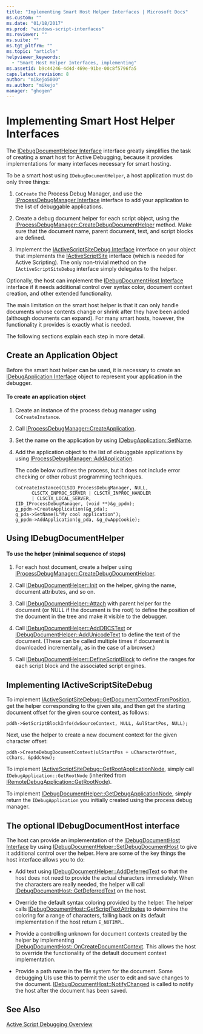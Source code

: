 ```yaml
---
title: "Implementing Smart Host Helper Interfaces | Microsoft Docs"
ms.custom: ""
ms.date: "01/18/2017"
ms.prod: "windows-script-interfaces"
ms.reviewer: ""
ms.suite: ""
ms.tgt_pltfrm: ""
ms.topic: "article"
helpviewer_keywords: 
  - "Smart Host Helper Interfaces, implementing"
ms.assetid: b9c44246-4d4d-469e-91be-00c8f5796fa5
caps.latest.revision: 8
author: "mikejo5000"
ms.author: "mikejo"
manager: "ghogen"
---
```

# Implementing Smart Host Helper Interfaces
The [IDebugDocumentHelper Interface](../winscript/reference/idebugdocumenthelper-interface.md) interface greatly simplifies the task of creating a smart host for Active Debugging, because it provides implementations for many interfaces necessary for smart hosting.  
  
 To be a smart host using `IDebugDocumentHelper`, a host application must do only three things:  
  
1.  `CoCreate` the Process Debug Manager, and use the [IProcessDebugManager Interface](../winscript/reference/iprocessdebugmanager-interface.md) interface to add your application to the list of debuggable applications.  
  
2.  Create a debug document helper for each script object, using the [IProcessDebugManager::CreateDebugDocumentHelper](../winscript/reference/iprocessdebugmanager-createdebugdocumenthelper.md) method. Make sure that the document name, parent document, text, and script blocks are defined.  
  
3.  Implement the [IActiveScriptSiteDebug Interface](../winscript/reference/iactivescriptsitedebug-interface.md) interface on your object that implements the [IActiveScriptSite](../winscript/reference/iactivescriptsite.md) interface (which is needed for Active Scripting). The only non-trivial method on the `IActiveScriptSiteDebug` interface simply delegates to the helper.  
  
 Optionally, the host can implement the [IDebugDocumentHost Interface](../winscript/reference/idebugdocumenthost-interface.md) interface if it needs additional control over syntax color, document context creation, and other extended functionality.  
  
 The main limitation on the smart host helper is that it can only handle documents whose contents change or shrink after they have been added (although documents can expand). For many smart hosts, however, the functionality it provides is exactly what is needed.  
  
 The following sections explain each step in more detail.  
  
## Create an Application Object  
 Before the smart host helper can be used, it is necessary to create an [IDebugApplication Interface](../winscript/reference/idebugapplication-interface.md) object to represent your application in the debugger.  
  
#### To create an application object  
  
1.  Create an instance of the process debug manager using `CoCreateInstance`.  
  
2.  Call [IProcessDebugManager::CreateApplication](../winscript/reference/iprocessdebugmanager-createapplication.md).  
  
3.  Set the name on the application by using [IDebugApplication::SetName](../winscript/reference/idebugapplication-setname.md).  
  
4.  Add the application object to the list of debuggable applications by using [IProcessDebugManager::AddApplication](../winscript/reference/iprocessdebugmanager-addapplication.md).  
  
     The code below outlines the process, but it does not include error checking or other robust programming techniques.  
  
    ```  
    CoCreateInstance(CLSID_ProcessDebugManager, NULL,  
          CLSCTX_INPROC_SERVER | CLSCTX_INPROC_HANDLER  
          | CLSCTX_LOCAL_SERVER,  
    IID_IProcessDebugManager, (void **)&g_ppdm);  
    g_ppdm->CreateApplication(&g_pda);  
    g_pda->SetName(L"My cool application");  
    g_ppdm->AddApplication(g_pda, &g_dwAppCookie);  
    ```  
  
## Using IDebugDocumentHelper  
  
#### To use the helper (minimal sequence of steps)  
  
1.  For each host document, create a helper using [IProcessDebugManager::CreateDebugDocumentHelper](../winscript/reference/iprocessdebugmanager-createdebugdocumenthelper.md).  
  
2.  Call [IDebugDocumentHelper::Init](../winscript/reference/idebugdocumenthelper-init.md) on the helper, giving the name, document attributes, and so on.  
  
3.  Call [IDebugDocumentHelper::Attach](../winscript/reference/idebugdocumenthelper-attach.md) with parent helper for the document (or NULL if the document is the root) to define the position of the document in the tree and make it visible to the debugger.  
  
4.  Call [IDebugDocumentHelper::AddDBCSText](../winscript/reference/idebugdocumenthelper-adddbcstext.md) or [IDebugDocumentHelper::AddUnicodeText](../winscript/reference/idebugdocumenthelper-addunicodetext.md) to define the text of the document. (These can be called multiple times if document is downloaded incrementally, as in the case of a browser.)  
  
5.  Call [IDebugDocumentHelper::DefineScriptBlock](../winscript/reference/idebugdocumenthelper-definescriptblock.md) to define the ranges for each script block and the associated script engines.  
  
## Implementing IActiveScriptSiteDebug  
 To implement [IActiveScriptSiteDebug::GetDocumentContextFromPosition](../winscript/reference/iactivescriptsitedebug-getdocumentcontextfromposition.md), get the helper corresponding to the given site, and then get the starting document offset for the given source context, as follows:  
  
```  
pddh->GetScriptBlockInfo(dwSourceContext, NULL, &ulStartPos, NULL);  
```  
  
 Next, use the helper to create a new document context for the given character offset:  
  
```  
pddh->CreateDebugDocumentContext(ulStartPos + uCharacterOffset, cChars, &pddcNew);  
```  
  
 To implement [IActiveScriptSiteDebug::GetRootApplicationNode](../winscript/reference/iactivescriptsitedebug-getrootapplicationnode.md), simply call `IDebugApplication::GetRootNode` (inherited from [IRemoteDebugApplication::GetRootNode](../winscript/reference/iremotedebugapplication-getrootnode.md)).  
  
 To implement [IDebugDocumentHelper::GetDebugApplicationNode](../winscript/reference/idebugdocumenthelper-getdebugapplicationnode.md), simply return the `IDebugApplication` you initially created using the process debug manager.  
  
## The optional IDebugDocumentHost interface  
 The host can provide an implementation of the [IDebugDocumentHost Interface](../winscript/reference/idebugdocumenthost-interface.md) by using [IDebugDocumentHelper::SetDebugDocumentHost](../winscript/reference/idebugdocumenthelper-setdebugdocumenthost.md) to give it additional control over the helper. Here are some of the key things the host interface allows you to do:  
  
-   Add text using [IDebugDocumentHelper::AddDeferredText](../winscript/reference/idebugdocumenthelper-adddeferredtext.md) so that the host does not need to provide the actual characters immediately. When the characters are really needed, the helper will call [IDebugDocumentHost::GetDeferredText](../winscript/reference/idebugdocumenthost-getdeferredtext.md) on the host.  
  
-   Override the default syntax coloring provided by the helper. The helper calls [IDebugDocumentHost::GetScriptTextAttributes](../winscript/reference/idebugdocumenthost-getscripttextattributes.md) to determine the coloring for a range of characters, falling back on its default implementation if the host return `E_NOTIMPL`.  
  
-   Provide a controlling unknown for document contexts created by the helper by implementing [IDebugDocumentHost::OnCreateDocumentContext](../winscript/reference/idebugdocumenthost-oncreatedocumentcontext.md). This allows the host to override the functionality of the default document context implementation.  
  
-   Provide a path name in the file system for the document. Some debugging UIs use this to permit the user to edit and save changes to the document. [IDebugDocumentHost::NotifyChanged](../winscript/reference/idebugdocumenthost-notifychanged.md) is called to notify the host after the document has been saved.  
  
## See Also  
 [Active Script Debugging Overview](../winscript/active-script-debugging-overview.md)